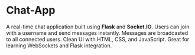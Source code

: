 # Chat-App
A real-time chat application built using **Flask** and **Socket.IO**. Users can join with a username and send messages instantly. Messages are broadcasted to all connected users. Clean UI with HTML, CSS, and JavaScript. Great for learning WebSockets and Flask integration.
